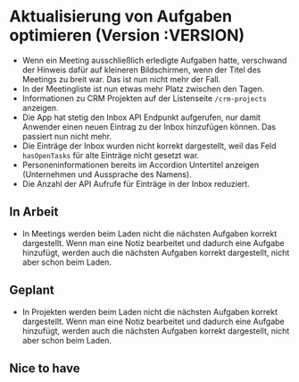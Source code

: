 # Aktualisierung von Aufgaben optimieren (Version :VERSION)

- Wenn ein Meeting ausschließlich erledigte Aufgaben hatte, verschwand der Hinweis dafür auf kleineren Bildschirmen, wenn der Titel des Meetings zu breit war. Das ist nun nicht mehr der Fall.
- In der Meetingliste ist nun etwas mehr Platz zwischen den Tagen.
- Informationen zu CRM Projekten auf der Listenseite `/crm-projects` anzeigen.
- Die App hat stetig den Inbox API Endpunkt aufgerufen, nur damit Anwender einen neuen Eintrag zu der Inbox hinzufügen können. Das passiert nun nicht mehr.
- Die Einträge der Inbox wurden nicht korrekt dargestellt, weil das Feld `hasOpenTasks` für alte Einträge nicht gesetzt war.
- Personeninformationen bereits im Accordion Untertitel anzeigen (Unternehmen und Aussprache des Namens).
- Die Anzahl der API Aufrufe für Einträge in der Inbox reduziert.

## In Arbeit

- In Meetings werden beim Laden nicht die nächsten Aufgaben korrekt dargestellt. Wenn man eine Notiz bearbeitet und dadurch eine Aufgabe hinzufügt, werden auch die nächsten Aufgaben korrekt dargestellt, nicht aber schon beim Laden.

## Geplant

- In Projekten werden beim Laden nicht die nächsten Aufgaben korrekt dargestellt. Wenn man eine Notiz bearbeitet und dadurch eine Aufgabe hinzufügt, werden auch die nächsten Aufgaben korrekt dargestellt, nicht aber schon beim Laden.

## Nice to have

